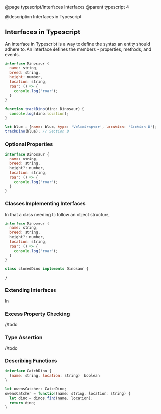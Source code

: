 @page typescript/interfaces Interfaces
@parent typescript 4

@description Interfaces in Typescript

## Interfaces in Typescript

An interface in Typescript is a way to define the syntax an entity should adhere to. An interface defines the members - properties, methods, and events.

```javascript
interface Dinosaur {
  name: string,
  breed: string,
  height: number,
  location: string,
  roar: () => {
    console.log('roar');
  }
}

function trackDino(dino: Dinosaur) {
  console.log(dino.location);
}

let blue = {name: blue, type: 'Velociraptor', location: 'Section B'};
trackDino(blue); // Section B
```

### Optional Properties

```javascript
interface Dinosaur {
  name: string,
  breed: string,
  height?: number,
  location: string,
  roar: () => {
    console.log('roar');
  }
}
```

### Classes Implementing Interfaces

In that a class needing to follow an object structure,


```javascript
interface Dinosaur {
  name: string,
  breed: string,
  height?: number,
  location: string,
  roar: () => {
    console.log('roar');
  }
}

class clonedDino implements Dinosaur {

}
```

### Extending Interfaces

In

### Excess Property Checking


//todo


### Type Assertion


//todo


### Describing Functions

```javascript
interface CatchDino {
  (name: string, location: string): boolean
}

let owensCatcher: CatchDino;
owensCatcher = function(name: string, location: string) {
  let dino = dinos.find(name, location);
  return dino;
}
```
